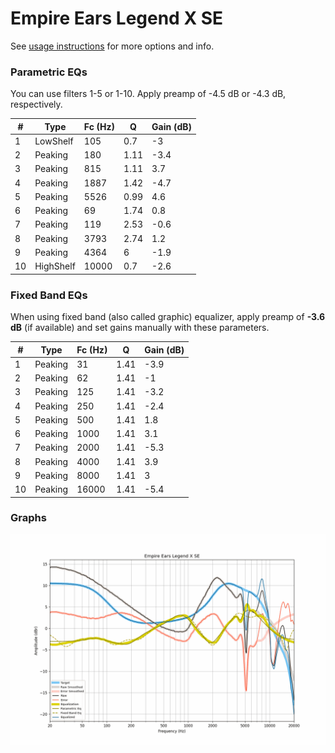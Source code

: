 # Empire Ears Legend X SE
See [usage instructions](https://github.com/jaakkopasanen/AutoEq#usage) for more options and info.

### Parametric EQs
You can use filters 1-5 or 1-10. Apply preamp of -4.5 dB or -4.3 dB, respectively.

|   # | Type      |   Fc (Hz) |    Q |   Gain (dB) |
|-----|-----------|-----------|------|-------------|
|   1 | LowShelf  |       105 | 0.7  |        -3   |
|   2 | Peaking   |       180 | 1.11 |        -3.4 |
|   3 | Peaking   |       815 | 1.11 |         3.7 |
|   4 | Peaking   |      1887 | 1.42 |        -4.7 |
|   5 | Peaking   |      5526 | 0.99 |         4.6 |
|   6 | Peaking   |        69 | 1.74 |         0.8 |
|   7 | Peaking   |       119 | 2.53 |        -0.6 |
|   8 | Peaking   |      3793 | 2.74 |         1.2 |
|   9 | Peaking   |      4364 | 6    |        -1.9 |
|  10 | HighShelf |     10000 | 0.7  |        -2.6 |

### Fixed Band EQs
When using fixed band (also called graphic) equalizer, apply preamp of **-3.6 dB** (if available) and set gains manually with these parameters.

|   # | Type    |   Fc (Hz) |    Q |   Gain (dB) |
|-----|---------|-----------|------|-------------|
|   1 | Peaking |        31 | 1.41 |        -3.9 |
|   2 | Peaking |        62 | 1.41 |        -1   |
|   3 | Peaking |       125 | 1.41 |        -3.2 |
|   4 | Peaking |       250 | 1.41 |        -2.4 |
|   5 | Peaking |       500 | 1.41 |         1.8 |
|   6 | Peaking |      1000 | 1.41 |         3.1 |
|   7 | Peaking |      2000 | 1.41 |        -5.3 |
|   8 | Peaking |      4000 | 1.41 |         3.9 |
|   9 | Peaking |      8000 | 1.41 |         3   |
|  10 | Peaking |     16000 | 1.41 |        -5.4 |

### Graphs
![](./Empire%20Ears%20Legend%20X%20SE.png)
